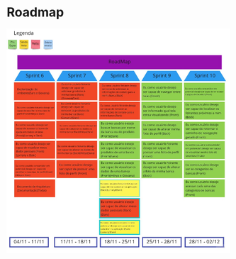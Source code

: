 # Roadmap

![Roadmap](https://raw.githubusercontent.com/lorranyoliveira/MeuChuchu.github.io/gh-pages/docs/images/roadmap.jpg)
